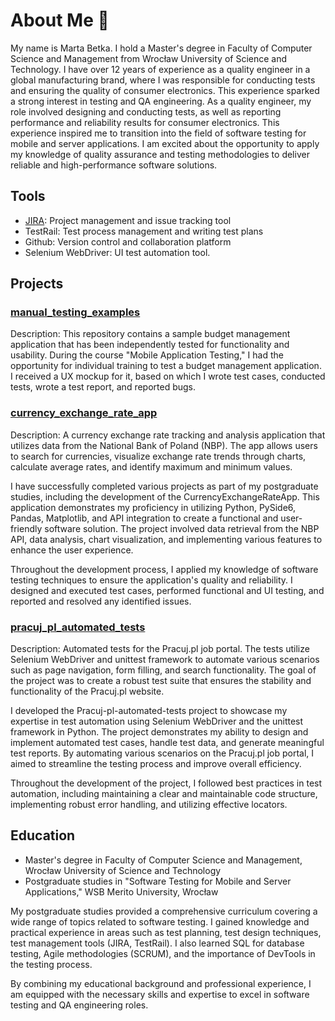 <!DOCTYPE html>
<html lang="en">

<head>
  <meta charset="UTF-8">
  <meta name="viewport" content="width=device-width, initial-scale=1.0">
</head>

<body>
  <h1>About Me &#x1F469;</h1>
  <p>My name is Marta Betka. I hold a Master's degree in Faculty of Computer Science and Management from Wrocław University of Science and Technology. I have over 12 years of experience as a quality engineer in a global manufacturing brand, where I was responsible for conducting tests and ensuring the quality of consumer electronics. This experience sparked a strong interest in testing and QA engineering. As a quality engineer, my role involved designing and conducting tests, as well as reporting performance and reliability results for consumer electronics. This experience inspired me to transition into the field of software testing for mobile and server applications. I am excited about the opportunity to apply my knowledge of quality assurance and testing methodologies to deliver reliable and high-performance software solutions.</p>

  <h2>Tools</h2>
  <ul>
    <li><a href="https://drive.google.com/drive/folders/1GglPppQT9fQdYuoqHn1Ou5it5HREB1su?usp=sharing" style="text-decoration: underline;">JIRA</a>: Project management and issue tracking tool</li>
    <li>TestRail: Test process management and writing test plans</li>
    <li>Github: Version control and collaboration platform</li>
    <li>Selenium WebDriver: UI test automation tool.</li>
  </ul>

  <h2>Projects</h2>
  <h3><a href="https://github.com/Martabtk/manual_testing_examples">manual_testing_examples</a></h3>
  <p>Description: This repository contains a sample budget management application that has been independently tested for functionality and usability. During the course "Mobile Application Testing," I had the opportunity for individual training to test a budget management application. I received a UX mockup for it, based on which I wrote test cases, conducted tests, wrote a test report, and reported bugs.</p>

  <h3><a href="https://github.com/Martabtk/CurrencyExchangeRateApp.git">currency_exchange_rate_app</a></h3>
  <p>Description: A currency exchange rate tracking and analysis application that utilizes data from the National Bank of Poland (NBP). The app allows users to search for currencies, visualize exchange rate trends through charts, calculate average rates, and identify maximum and minimum values.</p>
  <p>I have successfully completed various projects as part of my postgraduate studies, including the development of the CurrencyExchangeRateApp. This application demonstrates my proficiency in utilizing Python, PySide6, Pandas, Matplotlib, and API integration to create a functional and user-friendly software solution. The project involved data retrieval from the NBP API, data analysis, chart visualization, and implementing various features to enhance the user experience.</p>
  <p>Throughout the development process, I applied my knowledge of software testing techniques to ensure the application's quality and reliability. I designed and executed test cases, performed functional and UI testing, and reported and resolved any identified issues.</p>

  <h3><a href="https://github.com/Martabtk/Pracuj-pl-automated-tests">pracuj_pl_automated_tests</a></h3>
  <p>Description: Automated tests for the Pracuj.pl job portal. The tests utilize Selenium WebDriver and unittest framework to automate various scenarios such as page navigation, form filling, and search functionality. The goal of the project was to create a robust test suite that ensures the stability and functionality of the Pracuj.pl website.</p>
  <p>I developed the Pracuj-pl-automated-tests project to showcase my expertise in test automation using Selenium WebDriver and the unittest framework in Python. The project demonstrates my ability to design and implement automated test cases, handle test data, and generate meaningful test reports. By automating various scenarios on the Pracuj.pl job portal, I aimed to streamline the testing process and improve overall efficiency.</p>
  <p>Throughout the development of the project, I followed best practices in test automation, including maintaining a clear and maintainable code structure, implementing robust error handling, and utilizing effective locators.</p>

 <h2>Education</h2>
  <ul>
    <li>Master's degree in Faculty of Computer Science and Management, Wrocław University of Science and Technology</li>
    <li>Postgraduate studies in "Software Testing for Mobile and Server Applications," WSB Merito University, Wrocław</li>
  </ul>
  <p>My postgraduate studies provided a comprehensive curriculum covering a wide range of topics related to software testing. I gained knowledge and practical experience in areas such as test planning, test design techniques, test management tools (JIRA, TestRail). I also learned SQL for database testing, Agile methodologies (SCRUM), and the importance of DevTools in the testing process.</p>

  <p>By combining my educational background and professional experience, I am equipped with the necessary skills and expertise to excel in software testing and QA engineering roles.</p>
</body>

</html>

